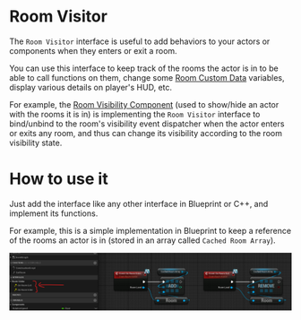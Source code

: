 # Room Visitor

The `Room Visitor` interface is useful to add behaviors to your actors or components when they enters or exit a room.

You can use this interface to keep track of the rooms the actor is in to be able to call functions on them, change some [Room Custom Data](Room-Custom-Data.md) variables, display various details on player's HUD, etc.

For example, the [Room Visibility Component](Occlusion-Culling.md) (used to show/hide an actor with the rooms it is in) is implementing the `Room Visitor` interface to bind/unbind to the room's visibility event dispatcher when the actor enters or exits any room, and thus can change its visibility according to the room visibility state.

# How to use it

Just add the interface like any other interface in Blueprint or C++, and implement its functions.

For example, this is a simple implementation in Blueprint to keep a reference of the rooms an actor is in (stored in an array called `Cached Room Array`).

![](Images/RoomVisitor.png)